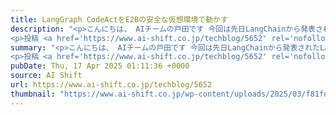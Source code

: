 ```yaml
---
title: LangGraph CodeActをE2Bの安全な仮想環境で動かす
description: "<p>こんにちは、 AIチームの戸田です 今回は先日LangChainから発表されたLangGraph CodeActをE2Bの仮想環境で動かしてみようと思います。CodeActは最近注目を集めているAI AgentのTool [&#8230;]</p>
<p>投稿 <a href='https://www.ai-shift.co.jp/techblog/5652' rel='nofollow'>LangGraph CodeActをE2Bの安全な仮想環境で動かす</a> は <a href='https://www.ai-shift.co.jp' rel='nofollow'>株式会社AI Shift</a> に最初に表示されました。</p>"
summary: "<p>こんにちは、 AIチームの戸田です 今回は先日LangChainから発表されたLangGraph CodeActをE2Bの仮想環境で動かしてみようと思います。CodeActは最近注目を集めているAI AgentのTool [&#8230;]</p>
<p>投稿 <a href='https://www.ai-shift.co.jp/techblog/5652' rel='nofollow'>LangGraph CodeActをE2Bの安全な仮想環境で動かす</a> は <a href='https://www.ai-shift.co.jp' rel='nofollow'>株式会社AI Shift</a> に最初に表示されました。</p>"
pubDate: Thu, 17 Apr 2025 01:11:36 +0000
source: AI Shift
url: https://www.ai-shift.co.jp/techblog/5652
thumbnail: "https://www.ai-shift.co.jp/wp-content/uploads/2025/03/f81fd2e4c52864042852c112ce927ae2-1.png"
---
```



